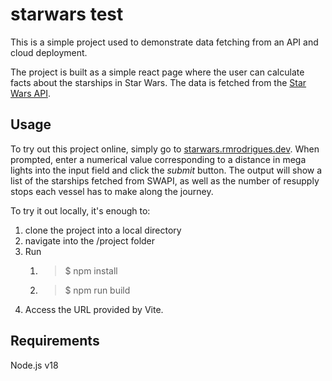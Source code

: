 # starwars test

This is a simple project used to demonstrate data fetching from an API and cloud deployment.

The project is built as a simple react page where the user can calculate facts about the starships in Star Wars. The data is fetched from the [Star Wars API](https://swapi.dev/). 

## Usage

To try out this project online, simply go to [starwars.rmrodrigues.dev](https://starwars.rmrodrigues.dev/). When prompted, enter a numerical value corresponding to a distance in mega lights into the input field and click the _submit_ button. The output will show a list of the starships fetched from SWAPI, as well as the number of resupply stops each vessel has to make along the journey.

To try it out locally, it's enough to:

1. clone the project into a local directory
2. navigate into the /project folder
3. Run
   1. >$ npm install
   2. >$ npm run build
4. Access the URL provided by Vite.

## Requirements

Node.js v18
